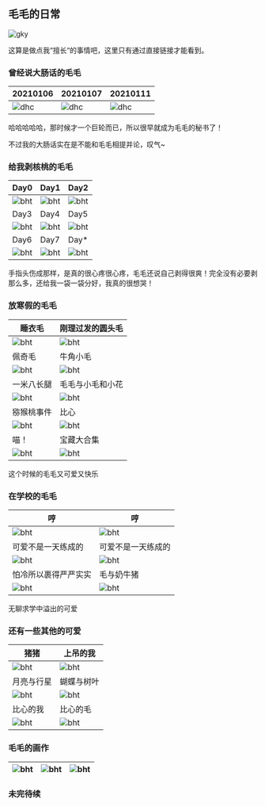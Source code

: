 ## 毛毛的日常

![gky](/mao/qlgky_2.png)

这算是做点我“擅长“的事情吧，这里只有通过直接链接才能看到。

### 曾经说大肠话的毛毛

|20210106|20210107|20210111|
|---|---|---|
|![dhc](/mao/dch_20210106.jpg)|![dhc](/mao/dch_20210107.jpg)|![dhc](/mao/dch_20210111.jpg)|

哈哈哈哈哈，那时候才一个巨轮而已，所以很早就成为毛毛的秘书了！

不过我的大肠话实在是不能和毛毛相提并论，叹气~

### 给我剥核桃的毛毛

|Day0|Day1|Day2|
|---|---|---|
|![bht](/mao/bht_0.jpg)|![bht](/mao/bht_1.jpg)|![bht](/mao/bht_2.jpg)|
|Day3|Day4|Day5|
|![bht](/mao/bht_3.jpg)|![bht](/mao/bht_4.jpg)|![bht](/mao/bht_5.jpg)|
|Day6|Day7|Day*|
|![bht](/mao/bht_6.jpg)|![bht](/mao/bht_7.jpg)|![bht](/mao/bht_9.jpg)|

手指头伤成那样，是真的很心疼很心疼，毛毛还说自己剥得很爽！完全没有必要剥那么多，还给我一袋一袋分好，我真的很想哭！

### 放寒假的毛毛

|睡衣毛|刚理过发的圆头毛|
|---|---|
|![bht](/mao/fhj_1.jpg)|![bht](/mao/fhj_4.jpg)|
|佩奇毛|牛角小毛|
|![bht](/mao/fhj_2.jpeg)|![bht](/mao/fhj_3.jpg)
|一米八长腿|毛毛与小毛和小花|
|![bht](/mao/fhj_5.jpg)|![bht](/mao/fhj_6.jpg)|
|猕猴桃事件|比心|
|![bht](/mao/mht.jpg)|![bht](/mao/fhj_8.jpg)|
|喵！|宝藏大合集|
|![bht](/mao/fhj_9.jpg)|![bht](/mao/fhj_10.jpg)|

这个时候的毛毛又可爱又快乐

### 在学校的毛毛

|哼|哼|
|---|---|
|![bht](/mao/zxx_1.jpeg)|![bht](/mao/zxx_1.jpeg)|
|可爱不是一天练成的|可爱不是一天练成的|
|![bht](/mao/zxx_2.jpg)|![bht](/mao/zxx_3.jpg)|
|怕冷所以裹得严严实实|毛与奶牛猪|
|![bht](/mao/zxx_4.jpg)|![bht](/mao/zxx_5.jpg)|

无聊求学中溢出的可爱

### 还有一些其他的可爱

|猪猪|上吊的我|
|---|---|
|![bht](/mao/zhuzhu.jpg)|![bht](/mao/sddw2.jpg)|
|月亮与行星|蝴蝶与树叶|
|![bht](/mao/riyue.jpg)|![bht](/mao/hudie.jpg)|
|比心的我|比心的毛|
|![bht](/mao/bixin1.jpg)|![bht](/mao/bixin2.jpg)|

### 毛毛的画作

|![bht](/mao/huazuo1.jpg)|![bht](/mao/huazuo2.jpg)|![bht](/mao/huazuo3.jpg)|
|---|---|---|

### 未完待续

